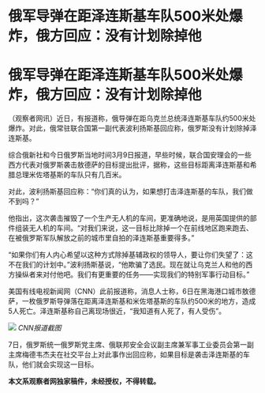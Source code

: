 # 俄军导弹在距泽连斯基车队500米处爆炸，俄方回应：没有计划除掉他

# 俄军导弹在距泽连斯基车队500米处爆炸，俄方回应：没有计划除掉他

（观察者网讯）近日，有报道称，俄导弹在距乌克兰总统泽连斯基车队约500米处爆炸。对此，俄常驻联合国第一副代表波利扬斯基回应称，俄罗斯没有计划除掉泽连斯基。

综合俄新社和今日俄罗斯当地时间3月9日报道，早些时候，联合国安理会的一些西方代表对俄罗斯袭击敖德萨的目标提出批评，据称，这些目标距离泽连斯基和希腊总理米佐塔基斯的车队只有几百米。

对此，波利扬斯基回应称：“你们真的认为，如果想打击泽连斯基的车队，我们做不到吗？”

他指出，这次袭击摧毁了一个生产无人机的车间，更准确地说，是用英国提供的部件组装无人机的车间。“对我们来说，这一目标比除掉一个在前线地区跑来跑去、在被俄罗斯军队解放之前的城市里自拍的泽连斯基重要得多。”

“如果你们有人内心希望以这种方式除掉基辅政权的领导人，要让你们失望了：这不在我们的计划中。”波利扬斯基说，“他欺骗了选民。现在就让乌克兰人和他的西方操纵者来对付他吧。我们有更重要的任务——实现我们的特别军事行动目标。”

美国有线电视新闻网（CNN）此前报道称，消息人士称，6日在黑海港口城市敖德萨，一枚俄罗斯导弹落在距离泽连斯基和米佐塔基斯的车队约500米的地方，造成5人死亡。泽连斯基称自己离现场很近，“我知道有人死了，有人受伤”。

![](https://inews.gtimg.com/om_bt/O__E4kl1u_XtM12svIs1ITWZb_ZiUeu5k28ZEjnBnP-7kAA/1000)
_CNN报道截图_

7日，俄罗斯统一俄罗斯党主席、俄联邦安全会议副主席兼军事工业委员会第一副主席梅德韦杰夫在社交平台上对此事作出回应称，如果目标是袭击泽连斯基的车队，他们就会实现这一目标。

**本文系观察者网独家稿件，未经授权，不得转载。**

